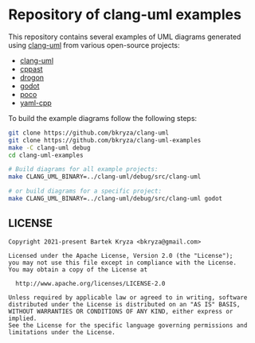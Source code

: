 # Repository of clang-uml examples

This repository contains several examples of UML diagrams generated using [clang-uml](https://github.com/bkryza/clang-uml) from various open-source projects:

* [clang-uml](./clang-uml/README.md)
* [cppast](./cppast/README.md)
* [drogon](./drogon/README.md)
* [godot](./godot/README.md)
* [poco](./poco/README.md)
* [yaml-cpp](./yaml-cpp/README.md)

To build the example diagrams follow the following steps:

```bash
git clone https://github.com/bkryza/clang-uml
git clone https://github.com/bkryza/clang-uml-examples
make -C clang-uml debug
cd clang-uml-examples

# Build diagrams for all example projects:
make CLANG_UML_BINARY=../clang-uml/debug/src/clang-uml

# or build diagrams for a specific project:
make CLANG_UML_BINARY=../clang-uml/debug/src/clang-uml godot
```

## LICENSE

    Copyright 2021-present Bartek Kryza <bkryza@gmail.com>

    Licensed under the Apache License, Version 2.0 (the "License");
    you may not use this file except in compliance with the License.
    You may obtain a copy of the License at

      http://www.apache.org/licenses/LICENSE-2.0

    Unless required by applicable law or agreed to in writing, software
    distributed under the License is distributed on an "AS IS" BASIS,
    WITHOUT WARRANTIES OR CONDITIONS OF ANY KIND, either express or implied.
    See the License for the specific language governing permissions and
    limitations under the License.


